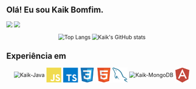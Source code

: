 ## Olá! Eu sou Kaik Bomfim.

<div>
  <a href = "https://www.linkedin.com/in/kaikbomfim/"><img height="25em" src="https://img.shields.io/badge/LinkedIn-0077B5?style=for-the-badge&logo=linkedin&logoColor=white" target="_blank"></a>
  <a href = "mailto:kaikbomfim@gmail.com"><img height="25em" src="https://img.shields.io/badge/Gmail-D14836?style=for-the-badge&logo=gmail&logoColor=white"></a>  
</div>

<div align='center'>
 
![Top Langs](https://github-readme-stats.vercel.app/api/top-langs/?username=leonardovbdo&custom_title=&layout=compact&bg_color=00000000&text_color=ffffff&hide_border=true&langs_count=7) 
![Kaik's GitHub stats](https://github-readme-stats.vercel.app/api?username=kaikbomfim&theme=transparent&show_icons=true&text_color=ffffff&hide_border=true&hide_title=true&line_height=20&text_bold=false&card_width=100) 

</div>

## Experiência em

<div align="center" style="display: inline_block">
  <img align="center" alt="Kaik-Java" height="40" width="40" src="https://cdn.jsdelivr.net/gh/devicons/devicon/icons/java/java-original.svg">
  <img align="center" alt="Kaik-Js" height="40" width="40" src="https://raw.githubusercontent.com/devicons/devicon/master/icons/javascript/javascript-plain.svg">
  <img align="center" alt="Kaik-Ts" height="40" width="40" src="https://raw.githubusercontent.com/devicons/devicon/master/icons/typescript/typescript-plain.svg">
  <img align="center" alt="Kaik-CSS" height="40" width="40" src="https://raw.githubusercontent.com/devicons/devicon/master/icons/css3/css3-original.svg">
  <img align="center" alt="Kaik-HTML" height="40" width="40" src="https://raw.githubusercontent.com/devicons/devicon/master/icons/html5/html5-original.svg">
  <img align="center" alt="Kaik-MySql" height="40" width="40" src="https://raw.githubusercontent.com/devicons/devicon/master/icons/mysql/mysql-original.svg">
  <img align="center" alt="Kaik-MongoDB" height="40" width="40" src="https://cdn.jsdelivr.net/gh/devicons/devicon/icons/mongodb/mongodb-original.svg">
  <img align="center" alt="Kaik-Angular" height="40" width="40" src="https://raw.githubusercontent.com/devicons/devicon/master/icons/angularjs/angularjs-plain.svg">
